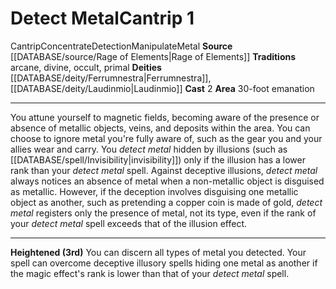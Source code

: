 ﻿---
actions: '[two-actions]'
area: 30-foot emanation
deity:
- '[[DATABASE/deity/Ferrumnestra|Ferrumnestra]]'
- '[[DATABASE/deity/Laudinmio|Laudinmio]]'
element: Metal
heighten: 3rd
heighten_level: 1, 3
id: '1368'
level: '1'
name: Detect Metal
rarity: Common
source: '[[DATABASE/source/Rage of Elements|Rage of Elements]]'
tradition:
- Arcane
- Divine
- Occult
- Primal
trait:
- '[[DATABASE/trait/Cantrip|Cantrip]]'
- '[[DATABASE/trait/Concentrate|Concentrate]]'
- '[[DATABASE/trait/Detection|Detection]]'
- '[[DATABASE/trait/Manipulate|Manipulate]]'
- '[[DATABASE/trait/Metal|Metal]]'
type: Cantrip

---
# Detect Metal<span class="item-type">Cantrip 1</span>

<span class="item-trait">Cantrip</span><span class="item-trait">Concentrate</span><span class="item-trait">Detection</span><span class="item-trait">Manipulate</span><span class="item-trait">Metal</span>
**Source** [[DATABASE/source/Rage of Elements|Rage of Elements]]
**Traditions** arcane, divine, occult, primal
**Deities** [[DATABASE/deity/Ferrumnestra|Ferrumnestra]], [[DATABASE/deity/Laudinmio|Laudinmio]]
**Cast** <span class="action-icon">2</span> 
**Area** 30-foot emanation

---
You attune yourself to magnetic fields, becoming aware of the presence or absence of metallic objects, veins, and deposits within the area. You can choose to ignore metal you're fully aware of, such as the gear you and your allies wear and carry.
 You _detect metal_ hidden by illusions (such as [[DATABASE/spell/Invisibility|invisibility]]) only if the illusion has a lower rank than your _detect metal_ spell. Against deceptive illusions, _detect metal_ always notices an absence of metal when a non-metallic object is disguised as metallic. However, if the deception involves disguising one metallic object as another, such as pretending a copper coin is made of gold, _detect metal_ registers only the presence of metal, not its type, even if the rank of your _detect metal_ spell exceeds that of the illusion effect.

---
**Heightened (3rd)** You can discern all types of metal you detected. Your spell can overcome deceptive illusory spells hiding one metal as another if the magic effect's rank is lower than that of your _detect metal_ spell.